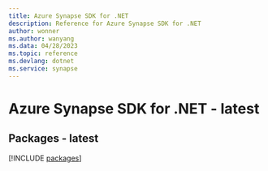 ```yaml
---
title: Azure Synapse SDK for .NET
description: Reference for Azure Synapse SDK for .NET
author: wonner
ms.author: wanyang
ms.data: 04/28/2023
ms.topic: reference
ms.devlang: dotnet
ms.service: synapse
---
```

# Azure Synapse SDK for .NET - latest
## Packages - latest
[!INCLUDE [packages](synapse-index.md)]